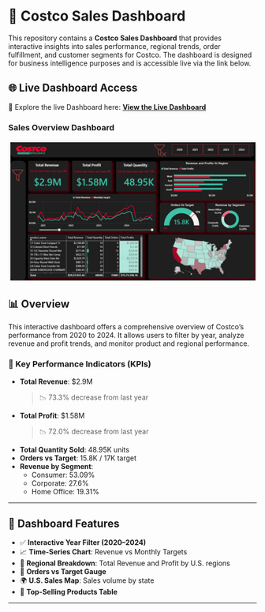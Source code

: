 # 🛒 Costco Sales Dashboard 

This repository contains a **Costco Sales Dashboard** that provides interactive insights into sales performance, regional trends, order fulfillment, and customer segments for Costco. The dashboard is designed for business intelligence purposes and is accessible live via the link below.

## 🌐 Live Dashboard Access

🔗 Explore the live Dashboard here: **[View the Live Dashboard](https://app.powerbi.com/view?r=eyJrIjoiMjRjNTE0OTktOGRjMi00MjljLThiMDItZWZkNGIyYzdlMTJlIiwidCI6ImY2NWIxZTk2LWMyNjgtNDc1ZS1hOTg2LTFhODkyODg3MjZiMSJ9)** 

### Sales Overview Dashboard
<img src="Costco%20Sales%20Dashboard.png" alt="Executive Dashboard Preview" width="700"/>

## 📊 Overview

This interactive dashboard offers a comprehensive overview of Costco’s performance from 2020 to 2024. It allows users to filter by year, analyze revenue and profit trends, and monitor product and regional performance.

### 🚩 Key Performance Indicators (KPIs)

- **Total Revenue**: $2.9M  
  > 📉 73.3% decrease from last year
- **Total Profit**: $1.58M  
  > 📉 72.0% decrease from last year
- **Total Quantity Sold**: 48.95K units
- **Orders vs Target**: 15.8K / 17K target
- **Revenue by Segment**:
  - Consumer: 53.09%
  - Corporate: 27.6%
  - Home Office: 19.31%

---

## 📍 Dashboard Features

- ✅ **Interactive Year Filter (2020–2024)**
- 📈 **Time-Series Chart**: Revenue vs Monthly Targets
- 🧭 **Regional Breakdown**: Total Revenue and Profit by U.S. regions
- 🧮 **Orders vs Target Gauge**
- 🌍 **U.S. Sales Map**: Sales volume by state
- 🧾 **Top-Selling Products Table**

---
